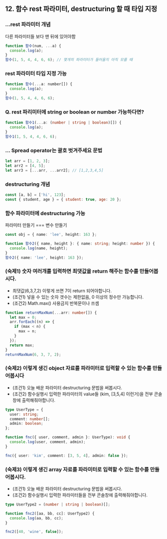 ## 12. 함수 rest 파라미터, destructuring 할 때 타입 지정

### ...rest 파라미터 개념

다른 파라미터들 보다 맨 뒤에 있어야함

```js
function 함수(num, ...a) {
  console.log(a);
}
함수(1, 5, 4, 4, 6, 6); // 몇개의 파라미터가 들어올지 아직 모를 때
```

### rest 파라미터 타입 지정 가능

```js
function 함수(...a: number[]) {
  console.log(a);
}
함수(1, 5, 4, 4, 6, 6);
```

### Q. rest 파리미터에 string or boolean or number 가능하다면?

```ts
function 함수1(...a: (number | string | boolean)[]) {
  console.log(a);
}
함수1(1, 5, 4, 4, 6, 6);
```

### ... Spread operator는 괄호 벗겨주세요 문법

```js
let arr = [1, 2, 3];
let arr2 = [4, 5];
let arr3 = [...arr, ...arr2]; // [1,2,3,4,5]
```

### destructuring 개념

```js
const [a, b] = ['hi', 123];
const { student, age } = { student: true, age: 20 };
```

### 함수 파라미터에 destructuring 가능

파라미터 만들기 === 변수 만들기

```ts
const obj = { name: 'lee', height: 163 };

function 함수2({ name, height }: { name: string; height: number }) {
  console.log(name, height);
}
함수2({ name: 'lee', height: 163 });
```

### (숙제1) 숫자 여러개를 입력하면 최댓값을 return 해주는 함수를 만들어봅시다.

- 최댓값(6,3,7,2) 이렇게 쓰면 7이 return 되어야합니다.<br>
- (조건1) 넣을 수 있는 숫자 갯수는 제한없음, 0 이상의 정수만 가능합니다.<br>
- (조건2) Math.max() 사용금지 반복문이나 쓰셈<br>

```ts
function returnMaxNum(...arr: number[]) {
  let max = 0;
  arr.forEach((n) => {
    if (max < n) {
      max = n;
    }
  });
  return max;
}
returnMaxNum(6, 3, 7, 2);
```

### (숙제2) 이렇게 생긴 object 자료를 파라미터로 입력할 수 있는 함수를 만들어봅시다

- (조건1) 오늘 배운 파라미터 destructuring 문법을 써봅시다.<br>
- (조건2) 함수실행시 입력한 파라미터의 value들 (kim, [3,5,4] 이런거)을 전부 콘솔창에 출력해줘야합니다.<br>

```ts
type UserType = {
  user: string;
  comment: number[];
  admin: boolean;
};

function fnc({ user, comment, admin }: UserType): void {
  console.log(user, comment, admin);
}

fnc({ user: 'kim', comment: [3, 5, 4], admin: false });
```

### (숙제3) 이렇게 생긴 array 자료를 파라미터로 입력할 수 있는 함수를 만들어봅시다.

- (조건1) 오늘 배운 파라미터 destructuring 문법을 써봅시다.<br>
- (조건2) 함수실행시 입력한 파라미터들을 전부 콘솔창에 출력해줘야합니다.<br>

```ts
type UserType2 = (number | string | boolean)[];

function fnc2([aa, bb, cc]: UserType2) {
  console.log(aa, bb, cc);
}

fnc2([40, 'wine', false]);
```
